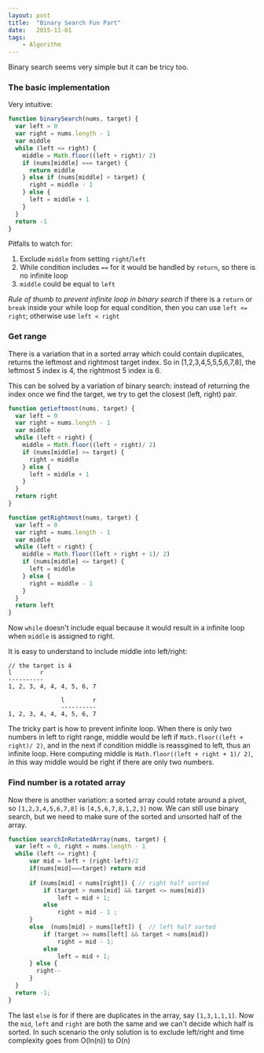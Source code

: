 ```yaml
---
layout: post
title:  "Binary Search Fun Part"
date:   2015-11-01
tags:   
    - Algorithm
---
```


Binary search seems very simple but it can be tricy too.

### The basic implementation

Very intuitive: 
```javascript
function binarySearch(nums, target) {
  var left = 0
  var right = nums.length - 1
  var middle
  while (left <= right) {
    middle = Math.floor((left + right)/ 2)
    if (nums[middle] === target) {
      return middle
    } else if (nums[middle] > target) {
      right = middle - 1
    } else {
      left = middle + 1
    }
  }
  return -1
}
```

Pitfalls to watch for:
1. Exclude `middle` from setting `right`/`left`
2. While condition includes `==` for it would be handled by `return`, so there is no infinite loop
3. `middle` could be equal to `left`

*Rule of thumb to prevent infinite loop in binary search* if there is a `return` or `break` inside your while loop for equal condition, then you can use `left <= right`; otherwise use `left < right`


### Get range

There is a variation that in a sorted array which could contain duplicates, returns the leftmost and rightmost target index. So in [1,2,3,4,5,5,5,6,7,8], the leftmost 5 index is 4, the rightmost 5 index is 6.

This can be solved by a variation of binary search: instead of returning the index once we find the target, we try to get the closest (left, right) pair.
```javascript
function getLeftmost(nums, target) {
  var left = 0
  var right = nums.length - 1
  var middle
  while (left < right) {
    middle = Math.floor((left + right)/ 2)
    if (nums[middle] >= target) {
      right = middle
    } else {
      left = middle + 1
    }
  }
  return right
}

function getRightmost(nums, target) {
  var left = 0
  var right = nums.length - 1
  var middle
  while (left < right) {
    middle = Math.floor((left + right + 1)/ 2)
    if (nums[middle] <= target) {
      left = middle
    } else {
      right = middle - 1
    }
  }
  return left
}
```
Now `while`  doesn't include equal because it would result in a infinite loop when `middle` is assigned to right.

It is easy to understand to include middle into left/right:

```
// the target is 4
l        r
----------
1, 2, 3, 4, 4, 4, 5, 6, 7            

               l        r
               ----------
1, 2, 3, 4, 4, 4, 5, 6, 7
```

The tricky part is how to prevent infinite loop. When there is only two numbers in left to right range, middle would be left if  `Math.floor((left + right)/ 2)`, and in the next if condition middle is reassgined to left, thus an infinite loop. Here computing middle is  `Math.floor((left + right + 1)/ 2)`, in this way middle would be right if there are only two numbers.


### Find number is a rotated array

Now there is another variation: a sorted array could rotate around a pivot, so `[1,2,3,4,5,6,7,8]` is `[4,5,6,7,8,1,2,3]` now. We can still use binary search, but we need to make sure of the sorted and unsorted half of the array. 

```javascript
function searchInRotatedArray(nums, target) {
  var left = 0, right = nums.length - 1
  while (left <= right) {
      var mid = left + (right-left)/2
      if(nums[mid]===target) return mid
      
      if (nums[mid] < nums[right]) { // right half sorted
          if (target > nums[mid] && target <= nums[mid])
              left = mid + 1;
          else
              right = mid - 1 ;
      }
      else  (nums[mid] > nums[left]) {  // left half sorted
          if (target >= nums[left] && target < nums[mid]) 
              right = mid - 1;
          else
              left = mid + 1;
      } else {
        right--
      }
  }
  return -1;
}
```

The last `else` is for if there are duplicates in the array, say `[1,3,1,1,1]`. Now the `mid`, `left` and `right` are both the same and we can't decide which half is sorted. In such scenario the only solution is to exclude left/right and time complexity goes from O(ln(n)) to O(n)